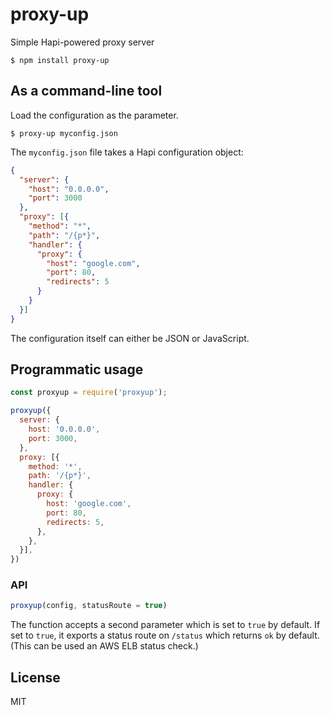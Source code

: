 # proxy-up
Simple Hapi-powered proxy server

`$ npm install proxy-up`

## As a command-line tool

Load the configuration as the parameter.

```
$ proxy-up myconfig.json
```

The `myconfig.json` file takes a Hapi configuration object:
```json
{
  "server": {
    "host": "0.0.0.0",
    "port": 3000
  },
  "proxy": [{
    "method": "*",
    "path": "/{p*}",
    "handler": {
      "proxy": {
        "host": "google.com",
        "port": 80,
        "redirects": 5
      }
    }
  }]
}
```

The configuration itself can either be JSON or JavaScript.

## Programmatic usage

```javascript
const proxyup = require('proxyup');

proxyup({
  server: {
    host: '0.0.0.0',
    port: 3000,
  },
  proxy: [{
    method: '*',
    path: '/{p*}',
    handler: {
      proxy: {
        host: 'google.com',
        port: 80,
        redirects: 5,
      },
    },
  }],
})
```

### API
```javascript
proxyup(config, statusRoute = true)
```

The function accepts a second parameter which is set to `true` by default. If set to `true`, it exports a status route on `/status` which returns `ok` by default. (This can be used an AWS ELB status check.)

## License
MIT
